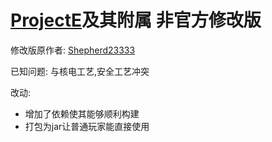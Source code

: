 # [ProjectE](https://github.com/sinkillerj/ProjectE)及其附属 非官方修改版
  修改版原作者: [Shepherd23333](https://github.com/Shepherd23333)
  
  已知问题: 与核电工艺,安全工艺冲突

改动:
* 增加了依赖使其能够顺利构建
* 打包为jar让普通玩家能直接使用


